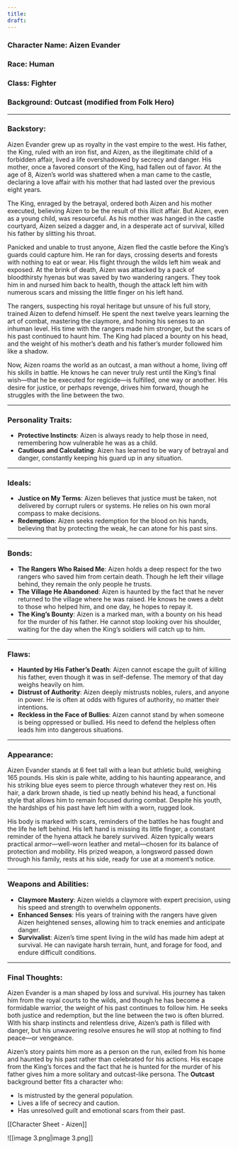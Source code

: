 ```yaml
---
title: 
draft:
---
```

### **Character Name**: Aizen Evander

### **Race**: Human

### **Class**: Fighter

### **Background**: Outcast (modified from Folk Hero)

---

### **Backstory**:

Aizen Evander grew up as royalty in the vast empire to the west. His father, the King, ruled with an iron fist, and Aizen, as the illegitimate child of a forbidden affair, lived a life overshadowed by secrecy and danger. His mother, once a favored consort of the King, had fallen out of favor. At the age of 8, Aizen’s world was shattered when a man came to the castle, declaring a love affair with his mother that had lasted over the previous eight years.

The King, enraged by the betrayal, ordered both Aizen and his mother executed, believing Aizen to be the result of this illicit affair. But Aizen, even as a young child, was resourceful. As his mother was hanged in the castle courtyard, Aizen seized a dagger and, in a desperate act of survival, killed his father by slitting his throat.

Panicked and unable to trust anyone, Aizen fled the castle before the King’s guards could capture him. He ran for days, crossing deserts and forests with nothing to eat or wear. His flight through the wilds left him weak and exposed. At the brink of death, Aizen was attacked by a pack of bloodthirsty hyenas but was saved by two wandering rangers. They took him in and nursed him back to health, though the attack left him with numerous scars and missing the little finger on his left hand.

The rangers, suspecting his royal heritage but unsure of his full story, trained Aizen to defend himself. He spent the next twelve years learning the art of combat, mastering the claymore, and honing his senses to an inhuman level. His time with the rangers made him stronger, but the scars of his past continued to haunt him. The King had placed a bounty on his head, and the weight of his mother’s death and his father’s murder followed him like a shadow.

Now, Aizen roams the world as an outcast, a man without a home, living off his skills in battle. He knows he can never truly rest until the King’s final wish—that he be executed for regicide—is fulfilled, one way or another. His desire for justice, or perhaps revenge, drives him forward, though he struggles with the line between the two.

---

### **Personality Traits**:

- **Protective Instincts**: Aizen is always ready to help those in need, remembering how vulnerable he was as a child.
- **Cautious and Calculating**: Aizen has learned to be wary of betrayal and danger, constantly keeping his guard up in any situation.

---

### **Ideals**:

- **Justice on My Terms**: Aizen believes that justice must be taken, not delivered by corrupt rulers or systems. He relies on his own moral compass to make decisions.
- **Redemption**: Aizen seeks redemption for the blood on his hands, believing that by protecting the weak, he can atone for his past sins.

---

### **Bonds**:

- **The Rangers Who Raised Me**: Aizen holds a deep respect for the two rangers who saved him from certain death. Though he left their village behind, they remain the only people he trusts.
- **The Village He Abandoned**: Aizen is haunted by the fact that he never returned to the village where he was raised. He knows he owes a debt to those who helped him, and one day, he hopes to repay it.
- **The King’s Bounty**: Aizen is a marked man, with a bounty on his head for the murder of his father. He cannot stop looking over his shoulder, waiting for the day when the King’s soldiers will catch up to him.

---

### **Flaws**:

- **Haunted by His Father’s Death**: Aizen cannot escape the guilt of killing his father, even though it was in self-defense. The memory of that day weighs heavily on him.
- **Distrust of Authority**: Aizen deeply mistrusts nobles, rulers, and anyone in power. He is often at odds with figures of authority, no matter their intentions.
- **Reckless in the Face of Bullies**: Aizen cannot stand by when someone is being oppressed or bullied. His need to defend the helpless often leads him into dangerous situations.

---

### **Appearance**:

Aizen Evander stands at 6 feet tall with a lean but athletic build, weighing 165 pounds. His skin is pale white, adding to his haunting appearance, and his striking blue eyes seem to pierce through whatever they rest on. His hair, a dark brown shade, is tied up neatly behind his head, a functional style that allows him to remain focused during combat. Despite his youth, the hardships of his past have left him with a worn, rugged look.

His body is marked with scars, reminders of the battles he has fought and the life he left behind. His left hand is missing its little finger, a constant reminder of the hyena attack he barely survived. Aizen typically wears practical armor—well-worn leather and metal—chosen for its balance of protection and mobility. His prized weapon, a longsword passed down through his family, rests at his side, ready for use at a moment’s notice.

---

### **Weapons and Abilities**:

- **Claymore Mastery**: Aizen wields a claymore with expert precision, using his speed and strength to overwhelm opponents.
- **Enhanced Senses**: His years of training with the rangers have given Aizen heightened senses, allowing him to track enemies and anticipate danger.
- **Survivalist**: Aizen’s time spent living in the wild has made him adept at survival. He can navigate harsh terrain, hunt, and forage for food, and endure difficult conditions.

---

### **Final Thoughts**:

Aizen Evander is a man shaped by loss and survival. His journey has taken him from the royal courts to the wilds, and though he has become a formidable warrior, the weight of his past continues to follow him. He seeks both justice and redemption, but the line between the two is often blurred. With his sharp instincts and relentless drive, Aizen’s path is filled with danger, but his unwavering resolve ensures he will stop at nothing to find peace—or vengeance.

  

  

Aizen’s story paints him more as a person on the run, exiled from his home and haunted by his past rather than celebrated for his actions. His escape from the King’s forces and the fact that he is hunted for the murder of his father gives him a more solitary and outcast-like persona. The **Outcast** background better fits a character who:

- Is mistrusted by the general population.
- Lives a life of secrecy and caution.
- Has unresolved guilt and emotional scars from their past.

[[Character Sheet - Aizen]]

![[image 3.png|image 3.png]]